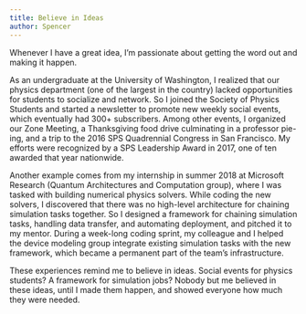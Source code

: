 ```yaml
---
title: Believe in Ideas
author: Spencer
---
```


Whenever I have a great idea, I’m passionate about getting the word out and making it happen. 

As an undergraduate at the University of Washington, I realized that our physics department (one of the largest in the country) lacked opportunities for students to socialize and network. So I joined the Society of Physics Students and started a newsletter to promote new weekly social events, which eventually had 300+ subscribers. Among other events, I organized our Zone Meeting, a Thanksgiving food drive culminating in a professor pie-ing, and a trip to the 2016 SPS Quadrennial Congress in San Francisco. My efforts were recognized by a SPS Leadership Award in 2017, one of ten awarded that year nationwide.

Another example comes from my internship in summer 2018 at Microsoft Research (Quantum Architectures and Computation group), where I was tasked with building numerical physics solvers. While coding the new solvers, I discovered that there was no high-level architecture for chaining simulation tasks together. So I designed a framework for chaining simulation tasks, handling data transfer, and automating deployment, and pitched it to my mentor. During a week-long coding sprint, my colleague and I helped the device modeling group integrate existing simulation tasks with the new framework, which became a permanent part of the team’s infrastructure.

These experiences remind me to believe in ideas. Social events for physics students? A framework for simulation jobs? Nobody but me believed in these ideas, until I made them happen, and showed everyone how much they were needed.

